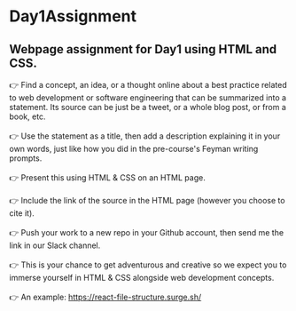 # Day1Assignment

## Webpage assignment for Day1 using HTML and CSS.

👉 Find a concept, an idea, or a thought online about a best practice related to web development or software engineering that can be summarized into a statement. Its source can be just be a tweet, or a whole blog post, or from a book, etc.<br /><br />
👉 Use the statement as a title, then add a description explaining it in your own words, just like how you did in the pre-course's Feyman writing prompts.<br /><br />
👉 Present this using HTML & CSS on an HTML page.<br /><br />
👉 Include the link of the source in the HTML page (however you choose to cite it).<br /><br />
👉 Push your work to a new repo in your Github account, then send me the link in our Slack channel.<br /><br />
👉 This is your chance to get adventurous and creative so we expect you to immerse yourself in HTML & CSS alongside web development concepts.<br /><br />
👉 An example: https://react-file-structure.surge.sh/<br /><br />